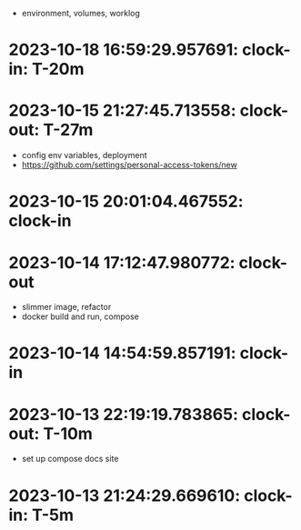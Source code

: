 * environment, volumes, worklog

# 2023-10-18 16:59:29.957691: clock-in: T-20m 

# 2023-10-15 21:27:45.713558: clock-out: T-27m 

* config env variables, deployment
* https://github.com/settings/personal-access-tokens/new

# 2023-10-15 20:01:04.467552: clock-in

# 2023-10-14 17:12:47.980772: clock-out

* slimmer image, refactor
* docker build and run, compose

# 2023-10-14 14:54:59.857191: clock-in

# 2023-10-13 22:19:19.783865: clock-out: T-10m 

* set up compose docs site

# 2023-10-13 21:24:29.669610: clock-in: T-5m 

